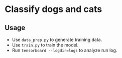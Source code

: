 # Classify dogs and cats

## Usage
* Use `data_prep.py` to generate training data.
* Use `train.py` to train the model.
* Run `tensorboard --logdir=logs` to analyze run log.
